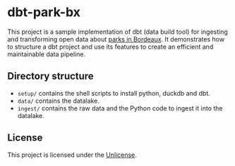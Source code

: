 # dbt-park-bx

This project is a sample implementation of dbt (data build tool) for ingesting and transforming open data about [parks in Bordeaux](https://opendata.bordeaux-metropole.fr/explore/dataset/st_park_p/). It demonstrates how to structure a dbt project and use its features to create an efficient and maintainable data pipeline.

## Directory structure

- `setup/` contains the shell scripts to install python, duckdb and dbt.
- `data/` contains the datalake.
- `ingest/` contains the raw data and the Python code to ingest it into the datalake.

## License

This project is licensed under the [Unlicense](LICENSE).

